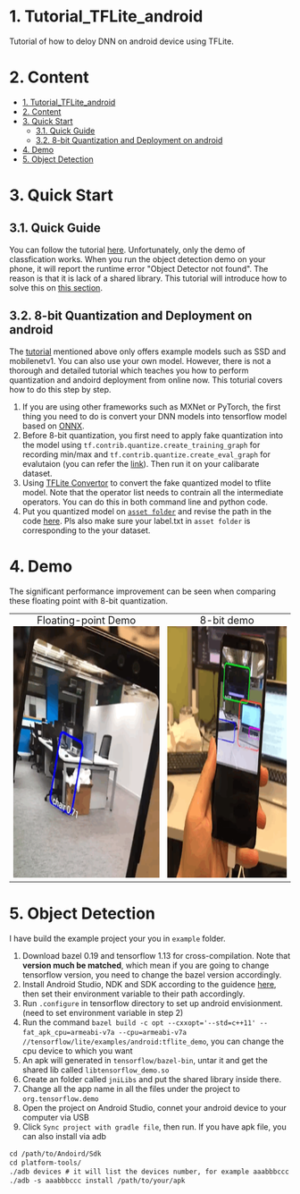 # 1. Tutorial_TFLite_android
Tutorial of how to deloy DNN on android device using TFLite.

# 2. Content
<!-- TOC -->

- [1. Tutorial_TFLite_android](#1-tutorial_tflite_android)
- [2. Content](#2-content)
- [3. Quick Start](#3-quick-start)
    - [3.1. Quick Guide](#31-quick-guide)
    - [3.2. 8-bit Quantization and Deployment on android](#32-8-bit-quantization-and-deployment-on-android)
- [4. Demo](#4-demo)
- [5. Object Detection](#5-object-detection)

<!-- /TOC -->

# 3. Quick Start
## 3.1. Quick Guide
You can follow the tutorial [here](https://www.tensorflow.org/lite/examples/). Unfortunately, only the demo of classfication works. When you run the object detection demo on your phone, it will report the runtime error "Object Detector not found". The reason is that it is lack of a shared library. This tutorial will introduce how to solve this on [this section](#object-detection).


## 3.2. 8-bit Quantization and Deployment on android
The [tutorial](https://www.tensorflow.org/lite/examples/) mentioned above only offers example models such as SSD and mobilenetv1. You can also use your own model. However, there is not a thorough and detailed tutorial which teaches you how to perform quantization and andoird deployment from online now. This toturial covers how to do this step by step.  
1. If you are using other frameworks such as MXNet or PyTorch, the first thing you need to do is convert your DNN models into tensorflow model based on [ONNX](https://onnx.ai/).
1. Before 8-bit quantization, you first need to apply fake quantization into the model using `tf.contrib.quantize.create_training_graph`  for recording min/max and `tf.contrib.quantize.create_eval_graph` for evalutaion (you can refer the [link](https://www.tensorflow.org/api_docs/python/tf/contrib/quantize/create_training_graph)). Then run it on your calibarate dataset.
1. Using [TFLite Convertor](https://www.tensorflow.org/api_docs/python/tf/lite/TFLiteConverter) to convert the fake quantized model to tflite model. Note that the operator list needs to contrain all the intermediate operators. You can do this in both command line and python code.
1. Put you quantized model on [`asset folder`](https://github.com/tensorflow/examples/tree/master/lite/examples/object_detection/android/app/src/main/assets) and revise the path in the code [here](https://github.com/tensorflow/examples/blob/34884ff54ffbba5e4466f87e1347000adabcd930/lite/examples/object_detection/android/app/src/main/java/org/tensorflow/lite/examples/detection/DetectorActivity.java#L55). Pls also make sure your label.txt in `asset folder` is corresponding to the your dataset.

# 4. Demo
The significant performance improvement can be seen when comparing these floating point with 8-bit quantization.
<table><tr align="center"><td><font size="4">Floating-point Demo</font><img src="./demo/float.GIF" width="450" height="450"></td><td><font size="4">8-bit demo</font><img src="./demo/quant.GIF" width="450" height="450"></td></tr></table>

# 5. Object Detection
I have build the example project your you in `example` folder.
1. Download bazel 0.19 and tensorflow 1.13 for cross-compilation. Note that **version much be matched**, which mean if you are going to change tensorflow version, you need to change the bazel version accordingly.
1. Install Android Studio, NDK and SDK according to the guidence [here](https://github.com/tensorflow/tensorflow/tree/master/tensorflow/examples/android), then set their environment variable to their path accordingly.
1. Run `.configure` in tensorflow directory to set up android envisionment.(need to set environment variable in step 2)
1. Run the command `
bazel build -c opt --cxxopt='--std=c++11' --fat_apk_cpu=armeabi-v7a --cpu=armeabi-v7a //tensorflow/lite/examples/android:tflite_demo
`, you can change the cpu device to which you want
1. An apk will generated in `tensorflow/bazel-bin`, untar it and get the shared lib called `libtensorflow_demo.so` 
1. Create an folder called `jniLibs` and put the shared library inside there.
1. Change all the app name in all the files under the project to `org.tensorflow.demo`
1. Open the project on Android Studio, connet your android device to your computer via USB
1. Click `Sync project with gradle file`, then run. If you have apk file, you can also install via adb
```
cd /path/to/Andoird/Sdk
cd platform-tools/
./adb devices # it will list the devices number, for example aaabbbccc
./adb -s aaabbbccc install /path/to/your/apk 
```



